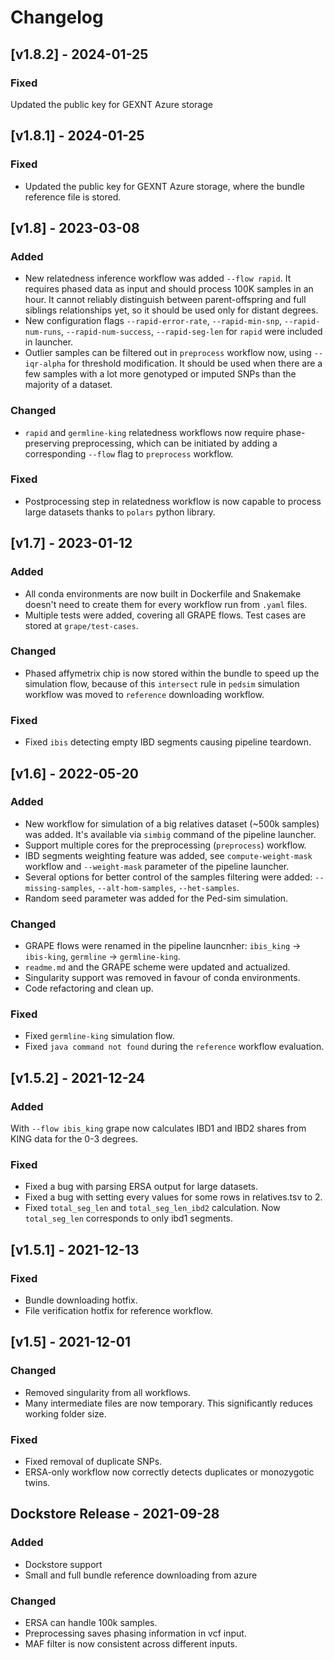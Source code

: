 # Changelog

## [v1.8.2] - 2024-01-25

### Fixed

Updated the public key for GEXNT Azure storage

## [v1.8.1] - 2024-01-25

### Fixed

- Updated the public key for GEXNT Azure storage, where the bundle reference file is stored.

## [v1.8] - 2023-03-08

### Added

- New relatedness inference workflow was added `--flow rapid`. It requires phased data as input and should process 100K samples in an hour. It cannot reliably distinguish between parent-offspring and full siblings relationships yet, so it should be used only for distant degrees. 
- New configuration flags `--rapid-error-rate`, `--rapid-min-snp`, `--rapid-num-runs`, `--rapid-num-success`, `--rapid-seg-len` for `rapid` were included in launcher.
- Outlier samples can be filtered out in `preprocess` workflow now, using `--iqr-alpha` for threshold modification. It should be used when there are a few samples with a lot more genotyped or imputed SNPs than the majority of a dataset. 

### Changed

- `rapid` and `germline-king` relatedness workflows now require phase-preserving preprocessing, which can be initiated by adding a corresponding `--flow` flag to `preprocess` workflow.

### Fixed

- Postprocessing step in relatedness workflow is now capable to process large datasets thanks to `polars` python library.

## [v1.7] - 2023-01-12

### Added

- All conda environments are now built in Dockerfile and Snakemake doesn't need to create them for every workflow run from `.yaml` files.
- Multiple tests were added, covering all GRAPE flows. Test cases are stored at `grape/test-cases`.

### Changed

- Phased affymetrix chip is now stored within the bundle to speed up the simulation flow, because of this `intersect` rule in `pedsim` simulation workflow was moved to `reference` downloading workflow.

### Fixed

- Fixed `ibis` detecting empty IBD segments causing pipeline teardown.

## [v1.6] - 2022-05-20

### Added

- New workflow for simulation of a big relatives dataset (~500k samples) was added. It's available via `simbig` command of the pipeline launcher.
- Support multiple cores for the preprocessing (`preprocess`) workflow.
- IBD segments weighting feature was added, see `compute-weight-mask` workflow and `--weight-mask` parameter of the pipeline launcher.
- Several options for better control of the samples filtering were added: `--missing-samples`, `--alt-hom-samples`, `--het-samples`.
- Random seed parameter was added for the Ped-sim simulation.

### Changed

- GRAPE flows were renamed in the pipeline launcnher: `ibis_king` -> `ibis-king`, `germline` -> `germline-king`.
- `readme.md` and the GRAPE scheme were updated and actualized.
- Singularity support was removed in favour of conda environments.
- Code refactoring and clean up.

### Fixed

- Fixed `germline-king` simulation flow.
- Fixed `java command not found` during the `reference` workflow evaluation.

## [v1.5.2] - 2021-12-24

### Added

With `--flow ibis_king` grape now calculates IBD1 and IBD2 shares from KING data for the 0-3 degrees.

### Fixed

- Fixed a bug with parsing ERSA output for large datasets.
- Fixed a bug with setting every values for some rows in relatives.tsv to 2.
- Fixed `total_seg_len` and `total_seg_len_ibd2` calculation. Now `total_seg_len` corresponds to only ibd1 segments.

## [v1.5.1] - 2021-12-13

### Fixed

- Bundle downloading hotfix.
- File verification hotfix for reference workflow.

## [v1.5] - 2021-12-01

### Changed

- Removed singularity from all workflows.
- Many intermediate files are now temporary. This significantly reduces working folder size.

### Fixed

- Fixed removal of duplicate SNPs.
- ERSA-only workflow now correctly detects duplicates or monozygotic twins.

## Dockstore Release - 2021-09-28

### Added

- Dockstore support
- Small and full bundle reference downloading from azure

### Changed

- ERSA can handle 100k samples.
- Preprocessing saves phasing information in vcf input.
- MAF filter is now consistent across different inputs.
